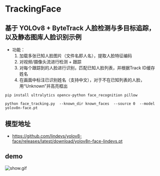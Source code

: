 # TrackingFace

## 基于 YOLOv8 + ByteTrack 人脸检测与多目标追踪，以及静态图库人脸识别示例

- 功能：
    1. 加载多张已知人脸图片（文件名即人名），提取人脸特征编码
    2. 对视频/摄像头流进行检测 + 跟踪
    3. 对每个跟踪到的人脸进行识别，匹配已知人脸列表，并根据Track ID缓存姓名
    4. 在画面中标注已识别姓名（支持中文），对于不在已知列表的人脸，用“Unknown”并高亮框出

```shell
pip install ultralytics opencv-python face_recognition pillow
```

```shell
python face_tracking.py  --known_dir known_faces  --source 0  --model yolov8n-face.pt  
```

## 模型地址

- https://github.com/lindevs/yolov8-face/releases/latest/download/yolov8n-face-lindevs.pt

## demo
![show.gif](img/show.gif)